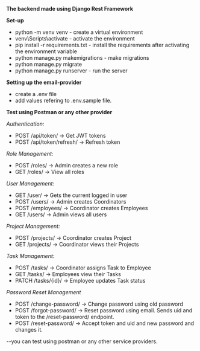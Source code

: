 **The backend made using Django Rest Framework**

**Set-up**

- python -m venv venv - create a virtual environment
- venv\Scripts\activate - activate the environment
- pip install -r requirements.txt - install the requirements after activating the environment variable
- python manage.py makemigrations - make migrations
- python manage.py migrate
- python manage.py runserver - run the server

**Setting up the email-provider**

- create a .env file
- add values refering to .env.sample file.



**Test using Postman or any other provider**

_Authentication:_

- POST /api/token/ → Get JWT tokens
- POST /api/token/refresh/ → Refresh token

_Role Management:_

- POST /roles/ → Admin creates a new role
- GET /roles/ → View all roles

_User Management:_

- GET /user/ → Gets the current logged in user
- POST /users/ → Admin creates Coordinators
- POST /employees/ → Coordinator creates Employees
- GET /users/ → Admin views all users

_Project Management:_

- POST /projects/ → Coordinator creates Project
- GET /projects/ → Coordinator views their Projects

_Task Management:_

- POST /tasks/ → Coordinator assigns Task to Employee
- GET /tasks/ → Employees view their Tasks
- PATCH /tasks/{id}/ → Employee updates Task status

_Password Reset Management_

- POST /change-password/ → Change password using old password
- POST /forgot-password/ → Reset password using email. Sends uid and token to the /reset-password/ endpoint.
- POST /reset-password/ → Accept token and uid and new password and changes it.

--you can test using postman or any other service providers.
